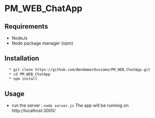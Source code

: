 # PM_WEB_ChatApp


## Requirements

  * NodeJs
  * Node package manager (npm)
  
  
## Installation
```bash
  * git clone https://github.com/BenAmmarOussama/PM_WEB_ChatApp.git
  * cd PM_WEB_ChatApp
  * npm install
```

## Usage

  * run the server : ``` node server.js ``` 
    The app will be running on http://localhost:3000/
